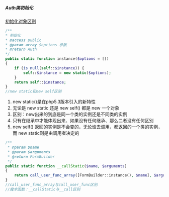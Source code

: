 ##### Auth类初始化

[初始化对象区别](https://blog.csdn.net/qq_38287952/article/details/82669217)

```php
/**
* 初始化
* @access public
* @param array $options 参数
* @return Auth
*/
public static function instance($options = [])
{
    if (is_null(self::$instance)) {
        self::$instance = new static($options);
    }
    return self::$instance;
}
//new static和new self区别
```

1. new static()是在php5.3版本引入的新特性
2. 无论是 new static 还是 new self() 都是 new 一个对象
3. 区别：new出来的到底是同一个类的实例还是不同类的实例
4. 只有在继承中才能体现出来、如果没有任何继承、那么二者没有任何区别
5. new self() 返回的实例是不会变的，无论谁去调用，都返回的一个类的实例，而 new static则是由调用者决定的



```php
/**
 * @param $name
 * @param $arguments
 * @return FormBuilder
 */
public static function __callStatic($name, $arguments)
{
    return call_user_func_array([FormBuilder::instance(), $name], $arguments);
}
//call_user_func_array与call_user_func区别
//魔术函数：__callStatic与__call区别
```

